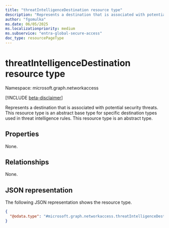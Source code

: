 ```yaml
---
title: "threatIntelligenceDestination resource type"
description: "Represents a destination that is associated with potential security threats."
author: "fgomulka"
ms.date: 06/05/2025
ms.localizationpriority: medium
ms.subservice: "entra-global-secure-access"
doc_type: resourcePageType
---
```


# threatIntelligenceDestination resource type

Namespace: microsoft.graph.networkaccess

[!INCLUDE [beta-disclaimer](../../includes/beta-disclaimer.md)]

Represents a destination that is associated with potential security threats. This resource type is an abstract base type for specific destination types used in threat intelligence rules.
This resource type is an abstract type.


## Properties
None.

## Relationships
None.

## JSON representation
The following JSON representation shows the resource type.
<!-- {
  "blockType": "resource",
  "@odata.type": "microsoft.graph.networkaccess.threatIntelligenceDestination"
}
-->
``` json
{
  "@odata.type": "#microsoft.graph.networkaccess.threatIntelligenceDestination"
}
```

